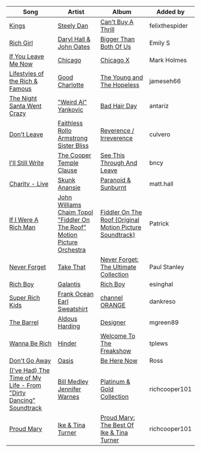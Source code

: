 | Song | Artist | Album | Added by |
|-|-|-|-|
| [Kings](https://open.spotify.com/track/6V4vufRraefNq5DYDjICRS) | [Steely Dan](https://open.spotify.com/artist/6P7H3ai06vU1sGvdpBwDmE) | [Can't Buy A Thrill](https://open.spotify.com/album/4Gh6pRaXqXTtJx4plAJbBw) | felixthespider |
| [Rich Girl](https://open.spotify.com/track/0qRR9d89hIS0MHRkQ0ejxX) | [Daryl Hall & John Oates](https://open.spotify.com/artist/77tT1kLj6mCWtFNqiOmP9H) | [Bigger Than Both Of Us](https://open.spotify.com/album/5TNzBp7QYsXIHrI5xxVuic) | Emily S |
| [If You Leave Me Now](https://open.spotify.com/track/0KMGxYKeUzK9wc5DZCt3HT) | [Chicago](https://open.spotify.com/artist/3iDD7bnsjL9J4fO298r0L0) | [Chicago X](https://open.spotify.com/album/4asBn7hzIq2Ka7rDzJN24P) | Mark Holmes |
| [Lifestyles of the Rich & Famous](https://open.spotify.com/track/2g2a5kDeZexbUTD8abcvm6) | [Good Charlotte](https://open.spotify.com/artist/5aYyPjAsLj7UzANzdupwnS) | [The Young and The Hopeless](https://open.spotify.com/album/5CTygC3aONv7l0klY4k3hc) | jameseh66 |
| [The Night Santa Went Crazy](https://open.spotify.com/track/6leusOAUcF7GjBp0SzHsml) | ["Weird Al" Yankovic](https://open.spotify.com/artist/1bDWGdIC2hardyt55nlQgG) | [Bad Hair Day](https://open.spotify.com/album/0Jlz2oUJcRROhY8MFMp609) | antariz |
| [Don't Leave](https://open.spotify.com/track/6LvnaInmhV6Zf8RhDGO4TU) | [Faithless](https://open.spotify.com/artist/5T4UKHhr4HGIC0VzdZQtAE)<br>[Rollo Armstrong](https://open.spotify.com/artist/6hFSukEzqXAkCIcXNnctZ4)<br>[Sister Bliss](https://open.spotify.com/artist/4tc9NREea7ncB7JzqdBsj5) | [Reverence / Irreverence](https://open.spotify.com/album/79l06Tq9jLX8ZUmSN9l5ma) | culvero |
| [I'll Still Write](https://open.spotify.com/track/5MI7EYJTFDdKBNdiegDKJA) | [The Cooper Temple Clause](https://open.spotify.com/artist/0DEgoO9OsoL2jW9Orh3TNT) | [See This Through And Leave](https://open.spotify.com/album/3PFi7kQUpcXhib2ifH0dlk) | bncy |
| [Charity - Live](https://open.spotify.com/track/5CCRG4sRva7MZo4tCFvYTN) | [Skunk Anansie](https://open.spotify.com/artist/5HlXA01kcjssYDT7EoqUJF) | [Paranoid & Sunburnt](https://open.spotify.com/album/7xCSZZQEnMSSpzTgWzrPhG) | matt.hall |
| [If I Were A Rich Man](https://open.spotify.com/track/76FAfdFlazdZxS63izv3j4) | [John Williams](https://open.spotify.com/artist/3dRfiJ2650SZu6GbydcHNb)<br>[Chaim Topol](https://open.spotify.com/artist/5q9IltAhi9vdKqIGVQIasU)<br>["Fiddler On The Roof” Motion Picture Orchestra](https://open.spotify.com/artist/0yultMio5TntZCl8JRRibP) | [Fiddler On The Roof (Original Motion Picture Soundtrack)](https://open.spotify.com/album/06ZOoSKNVRocMIxCrZnl1v) | Patrick |
| [Never Forget](https://open.spotify.com/track/1WK7eLVsD0zH4UWm9ob3z6) | [Take That](https://open.spotify.com/artist/1XgFuvRd7r5g0h844A5ZUQ) | [Never Forget: The Ultimate Collection](https://open.spotify.com/album/7jzGCK8GdjuWEAe1lZ71xI) | Paul Stanley |
| [Rich Boy](https://open.spotify.com/track/0K7Dd9DP6fvOl0mrlX0aUa) | [Galantis](https://open.spotify.com/artist/4sTQVOfp9vEMCemLw50sbu) | [Rich Boy](https://open.spotify.com/album/0Im9DNZw6k6bG5tjxKToPc) | esinghal |
| [Super Rich Kids](https://open.spotify.com/track/0725YWm6Z0TpZ6wrNk64Eb) | [Frank Ocean](https://open.spotify.com/artist/2h93pZq0e7k5yf4dywlkpM)<br>[Earl Sweatshirt](https://open.spotify.com/artist/3A5tHz1SfngyOZM2gItYKu) | [channel ORANGE](https://open.spotify.com/album/392p3shh2jkxUxY2VHvlH8) | dankreso |
| [The Barrel](https://open.spotify.com/track/06lw2dBFqdXhAErz7Xz9Zs) | [Aldous Harding](https://open.spotify.com/artist/3lmR0qMiGuoIF9UC54egcG) | [Designer](https://open.spotify.com/album/39CMyhmaEk6JMlqYUXQNOI) | mgreen89 |
| [Wanna Be Rich](https://open.spotify.com/track/0io702IV8fleWY9NijEYAL) | [Hinder](https://open.spotify.com/artist/6BMhCQJYHxxKAeqYS1p5rY) | [Welcome To The Freakshow](https://open.spotify.com/album/4IDbTlNOROhicwaqXwO6IB) | tplews |
| [Don't Go Away](https://open.spotify.com/track/5d3GTM2ynSLRHgDIdKVZ6Z) | [Oasis](https://open.spotify.com/artist/2DaxqgrOhkeH0fpeiQq2f4) | [Be Here Now](https://open.spotify.com/album/021D07OEcg0c4tUCilc7ah) | Ross |
| [(I've Had) The Time of My Life - From "Dirty Dancing" Soundtrack](https://open.spotify.com/track/4BFMQ15vXr626UOoZL8bUI) | [Bill Medley](https://open.spotify.com/artist/1XE70WwxhnrXNAJYQQ9ygx)<br>[Jennifer Warnes](https://open.spotify.com/artist/1BwHztAQKypBuy5WBEdJnG) | [Platinum & Gold Collection](https://open.spotify.com/album/2Ll0rYVkAHV0QT7P2vknQc) | richcooper101 |
| [Proud Mary](https://open.spotify.com/track/5YI7v4VBa23fbEt9wuUmkg) | [Ike & Tina Turner](https://open.spotify.com/artist/1ZikppG9dPedbIgMfnfx8k) | [Proud Mary: The Best Of Ike & Tina Turner](https://open.spotify.com/album/2UCdfQEDgzWtbzpaD4Mo47) | richcooper101 |